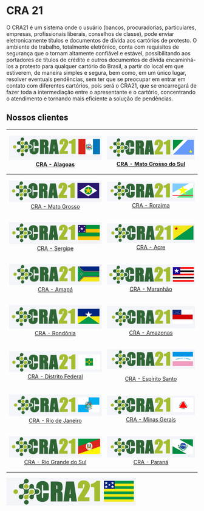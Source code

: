 # CRA 21

O CRA21 é um sistema onde o usuário (bancos, procuradorias, particulares, empresas, profissionais liberais, conselhos de classe), pode enviar eletronicamente títulos e documentos de dívida aos cartórios de protesto. O ambiente de trabalho, totalmente eletrônico, conta com requisitos de segurança que o tornam altamente confiável e estável, possibilitando aos portadores de títulos de crédito e outros documentos de dívida encaminhá-los a protesto para qualquer cartório do Brasil, a partir do local em que estiverem, de maneira simples e segura, bem como, em um único lugar, resolver eventuais pendências, sem ter que se preocupar em entrar em contato com diferentes cartórios, pois será o CRA21, que se encarregará de fazer toda a intermediação entre o apresentante e o cartório, concentrando o atendimento e tornando mais eficiente a solução de pendências.

## Nossos clientes

|          <p><a href="https://craal.crabr.com.br"><img src=".gitbook/assets/image (1).png" alt=""><br>CRA - Alagoas</a></p>          | <p><img src=".gitbook/assets/image (23).png" alt=""><br><a href="https://crams.crabr.com.br">CRA - Mato Grosso do Sul</a></p> |
| :---------------------------------------------------------------------------------------------------------------------------------: | :---------------------------------------------------------------------------------------------------------------------------: |
|        <p><img src=".gitbook/assets/image (41).png" alt=""><br><a href="https://cramt.crabr.com.br">CRA - Mato Grosso</a></p>       |       <p><img src=".gitbook/assets/image (35).png" alt=""><br><a href="https://crarr.crabr.com.br">CRA - Roraima</a></p>      |
|          <p><img src=".gitbook/assets/image (43).png" alt=""><br><a href="https://crase.crabr.com.br">CRA - Sergipe</a></p>         |        <p><img src=".gitbook/assets/image (30).png" alt=""><br><a href="https://craac.crabr.com.br">CRA - Acre</a></p>        |
|         <p><img src=".gitbook/assets/image (17) (1).png" alt=""><br><a href="https://craap.crabr.com.br">CRA - Amapá</a></p>        |      <p><img src=".gitbook/assets/image (42).png" alt=""><br><a href="https://crama.crabr.com.br">CRA - Maranhão</a></p>      |
|         <p><img src=".gitbook/assets/image (27).png" alt=""><br><a href="https://craro.crabr.com.br">CRA - Rondônia</a></p>         |     <p><img src=".gitbook/assets/image (4) (1).png" alt=""><br><a href="https://craam.crabr.com.br">CRA - Amazonas</a></p>    |
| <p><img src=".gitbook/assets/image (18) (1) (1).png" alt=""><br><a href="https://cradf.crabr.com.br">CRA - Distrito Federal</a></p> |  <p><img src=".gitbook/assets/image (10).png" alt=""></p><p><a href="https://craes.crabr.com.br">CRA - Espírito Santo</a></p> |
|      <p><img src=".gitbook/assets/image (39).png" alt=""><br><a href="https://crarj.crabr.com.br">CRA - Rio de Janeiro</a></p>      |    <p><img src=".gitbook/assets/image (37).png" alt=""><br><a href="https://cramg.crabr.com.br">CRA - Minas Gerais</a></p>    |
|   <p><img src=".gitbook/assets/image (5) (1).png" alt=""><br><a href="https://crars.crabr.com.br">CRA - Rio Grande do Sul</a></p>   |       <p><img src=".gitbook/assets/image (15).png" alt=""><br><a href="https://crapr.crabr.com.br">CRA - Paraná</a></p>       |

![CRA - Goiás](<.gitbook/assets/image (24).png>)
